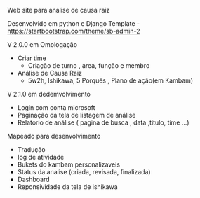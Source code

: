 Web site para analise de causa raiz 


Desenvolvido em python e Django
Template  - https://startbootstrap.com/theme/sb-admin-2


V 2.0.0 em Omologação
- Criar time
  - Criação de turno , area, função e membro
- Análise de Causa Raiz
    - 5w2h, Ishikawa, 5 Porquês , Plano de ação(em Kambam)

V 2.1.0 em dedemvolvimento
  - Login com conta microsoft
  - Paginação da tela de listagem de análise
  - Relatorio de análise ( pagina de busca , data ,titulo, time ...)

Mapeado para desenvolvimento
 - Tradução
 - log de atividade 
 - Bukets do kambam personalizaveis
 - Status da analise (criada, revisada, finalizada)
 - Dashboard
 - Reponsividade da tela de ishikawa
